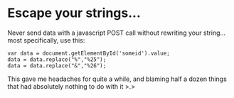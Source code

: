 # Escape your strings...

Never send data with a javascript POST call without rewriting your string... most specifically, use this:

```
var data = document.getElementById('someid').value;
data = data.replace("%","%25");
data = data.replace("&","%26");
```

This gave me headaches for quite a while, and blaming half a dozen things that had absolutely nothing to do with it >.>